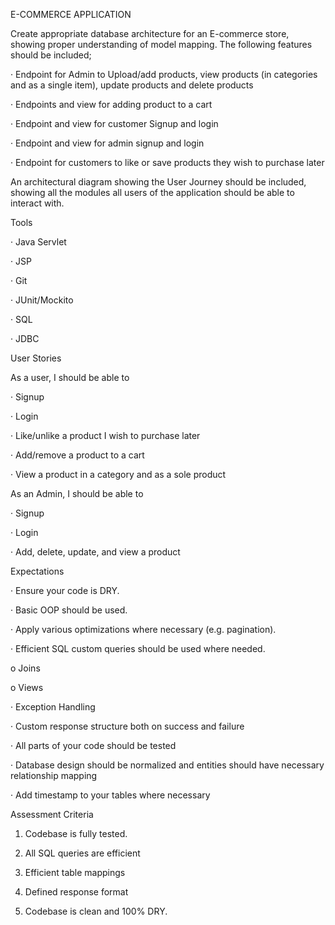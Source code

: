 E-COMMERCE APPLICATION

Create appropriate database architecture for an E-commerce store, showing proper understanding of model mapping. The following features should be included;

· Endpoint for Admin to Upload/add products, view products (in categories and as a single item), update products and delete products

· Endpoints and view for adding product to a cart

· Endpoint and view for customer Signup and login

· Endpoint and view for admin signup and login

· Endpoint for customers to like or save products they wish to purchase later

An architectural diagram showing the User Journey should be included, showing all the modules all users of the application should be able to interact with.

Tools

· Java Servlet

· JSP

· Git

· JUnit/Mockito

· SQL

· JDBC

User Stories

As a user, I should be able to

· Signup

· Login

· Like/unlike a product I wish to purchase later

· Add/remove a product to a cart

· View a product in a category and as a sole product

As an Admin, I should be able to

· Signup

· Login

· Add, delete, update, and view a product

Expectations

· Ensure your code is DRY.

· Basic OOP should be used.

· Apply various optimizations where necessary (e.g. pagination).

· Efficient SQL custom queries should be used where needed.

o Joins

o Views

· Exception Handling

· Custom response structure both on success and failure

· All parts of your code should be tested

· Database design should be normalized and entities should have necessary relationship mapping

· Add timestamp to your tables where necessary

Assessment Criteria

1. Codebase is fully tested.

2. All SQL queries are efficient

3. Efficient table mappings

4. Defined response format

5. Codebase is clean and 100% DRY.
